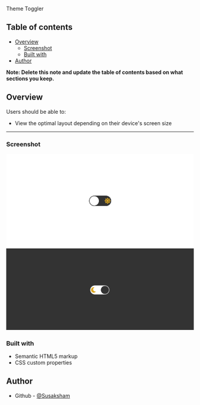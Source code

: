 Theme Toggler

## Table of contents

- [Overview](#overview)
  - [Screenshot](#screenshot)
  - [Built with](#built-with)
- [Author](#author)

**Note: Delete this note and update the table of contents based on what sections you keep.**

## Overview

Users should be able to:

- View the optimal layout depending on their device's screen size

---
### Screenshot

![](./Light-theme.png)
![](./Dark-theme.png)

### Built with

- Semantic HTML5 markup
- CSS custom properties

## Author

- Github - [@Susaksham](https://github.com/Susaksham)
